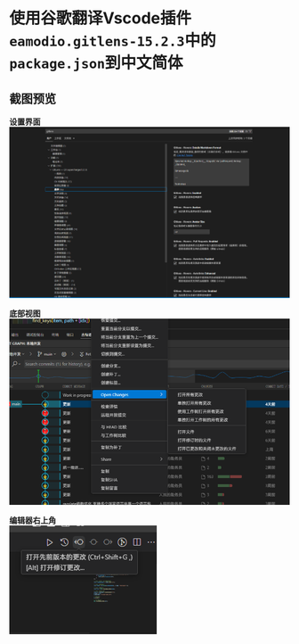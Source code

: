 # 使用谷歌翻译Vscode插件`eamodio.gitlens-15.2.3`中的`package.json`到中文简体

##  截图预览
**设置界面**<br>
![](3.png)

**底部视图**<br>
![](1.png)

**编辑器右上角**<br>
![](2.png)
